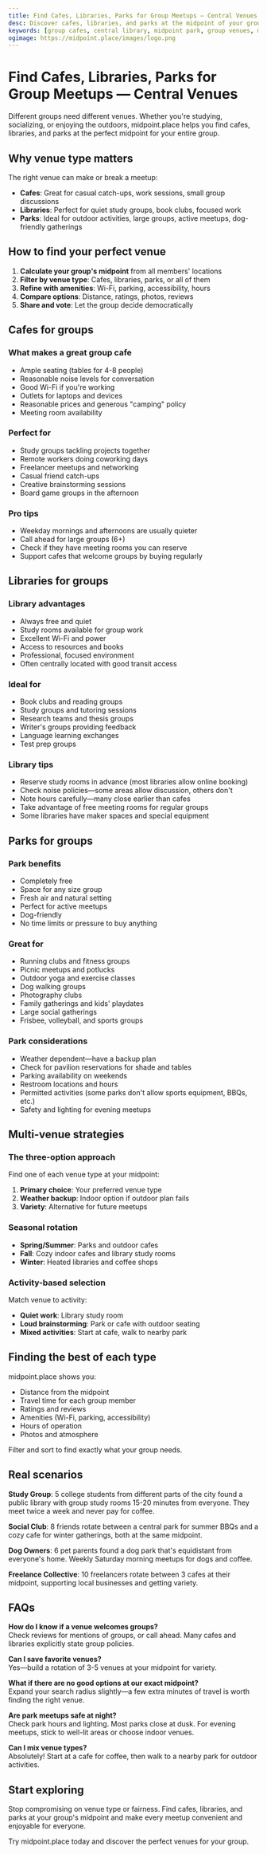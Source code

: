 ```yaml
---
title: Find Cafes, Libraries, Parks for Group Meetups — Central Venues
desc: Discover cafes, libraries, and parks at the midpoint of your group. midpoint.place suggests the best venues where everyone can easily meet.
keywords: [group cafes, central library, midpoint park, group venues, meetup locations]
ogimage: https://midpoint.place/images/logo.png
---
```


# Find Cafes, Libraries, Parks for Group Meetups — Central Venues

Different groups need different venues. Whether you're studying, socializing, or enjoying the outdoors, midpoint.place helps you find cafes, libraries, and parks at the perfect midpoint for your entire group.

## Why venue type matters

The right venue can make or break a meetup:
- **Cafes**: Great for casual catch-ups, work sessions, small group discussions
- **Libraries**: Perfect for quiet study groups, book clubs, focused work
- **Parks**: Ideal for outdoor activities, large groups, active meetups, dog-friendly gatherings

## How to find your perfect venue

1. **Calculate your group's midpoint** from all members' locations
2. **Filter by venue type**: Cafes, libraries, parks, or all of them
3. **Refine with amenities**: Wi-Fi, parking, accessibility, hours
4. **Compare options**: Distance, ratings, photos, reviews
5. **Share and vote**: Let the group decide democratically

## Cafes for groups

### What makes a great group cafe
- Ample seating (tables for 4-8 people)
- Reasonable noise levels for conversation
- Good Wi-Fi if you're working
- Outlets for laptops and devices
- Reasonable prices and generous "camping" policy
- Meeting room availability

### Perfect for
- Study groups tackling projects together
- Remote workers doing coworking days
- Freelancer meetups and networking
- Casual friend catch-ups
- Creative brainstorming sessions
- Board game groups in the afternoon

### Pro tips
- Weekday mornings and afternoons are usually quieter
- Call ahead for large groups (6+)
- Check if they have meeting rooms you can reserve
- Support cafes that welcome groups by buying regularly

## Libraries for groups

### Library advantages
- Always free and quiet
- Study rooms available for group work
- Excellent Wi-Fi and power
- Access to resources and books
- Professional, focused environment
- Often centrally located with good transit access

### Ideal for
- Book clubs and reading groups
- Study groups and tutoring sessions
- Research teams and thesis groups
- Writer's groups providing feedback
- Language learning exchanges
- Test prep groups

### Library tips
- Reserve study rooms in advance (most libraries allow online booking)
- Check noise policies—some areas allow discussion, others don't
- Note hours carefully—many close earlier than cafes
- Take advantage of free meeting rooms for regular groups
- Some libraries have maker spaces and special equipment

## Parks for groups

### Park benefits
- Completely free
- Space for any size group
- Fresh air and natural setting
- Perfect for active meetups
- Dog-friendly
- No time limits or pressure to buy anything

### Great for
- Running clubs and fitness groups
- Picnic meetups and potlucks
- Outdoor yoga and exercise classes
- Dog walking groups
- Photography clubs
- Family gatherings and kids' playdates
- Large social gatherings
- Frisbee, volleyball, and sports groups

### Park considerations
- Weather dependent—have a backup plan
- Check for pavilion reservations for shade and tables
- Parking availability on weekends
- Restroom locations and hours
- Permitted activities (some parks don't allow sports equipment, BBQs, etc.)
- Safety and lighting for evening meetups

## Multi-venue strategies

### The three-option approach
Find one of each venue type at your midpoint:
1. **Primary choice**: Your preferred venue type
2. **Weather backup**: Indoor option if outdoor plan fails
3. **Variety**: Alternative for future meetups

### Seasonal rotation
- **Spring/Summer**: Parks and outdoor cafes
- **Fall**: Cozy indoor cafes and library study rooms
- **Winter**: Heated libraries and coffee shops

### Activity-based selection
Match venue to activity:
- **Quiet work**: Library study room
- **Loud brainstorming**: Park or cafe with outdoor seating
- **Mixed activities**: Start at cafe, walk to nearby park

## Finding the best of each type

midpoint.place shows you:
- Distance from the midpoint
- Travel time for each group member
- Ratings and reviews
- Amenities (Wi-Fi, parking, accessibility)
- Hours of operation
- Photos and atmosphere

Filter and sort to find exactly what your group needs.

## Real scenarios

**Study Group**: 5 college students from different parts of the city found a public library with group study rooms 15-20 minutes from everyone. They meet twice a week and never pay for coffee.

**Social Club**: 8 friends rotate between a central park for summer BBQs and a cozy cafe for winter gatherings, both at the same midpoint.

**Dog Owners**: 6 pet parents found a dog park that's equidistant from everyone's home. Weekly Saturday morning meetups for dogs and coffee.

**Freelance Collective**: 10 freelancers rotate between 3 cafes at their midpoint, supporting local businesses and getting variety.

## FAQs

**How do I know if a venue welcomes groups?**  
Check reviews for mentions of groups, or call ahead. Many cafes and libraries explicitly state group policies.

**Can I save favorite venues?**  
Yes—build a rotation of 3-5 venues at your midpoint for variety.

**What if there are no good options at our exact midpoint?**  
Expand your search radius slightly—a few extra minutes of travel is worth finding the right venue.

**Are park meetups safe at night?**  
Check park hours and lighting. Most parks close at dusk. For evening meetups, stick to well-lit areas or choose indoor venues.

**Can I mix venue types?**  
Absolutely! Start at a cafe for coffee, then walk to a nearby park for outdoor activities.

## Start exploring

Stop compromising on venue type or fairness. Find cafes, libraries, and parks at your group's midpoint and make every meetup convenient and enjoyable for everyone.

Try midpoint.place today and discover the perfect venues for your group.
